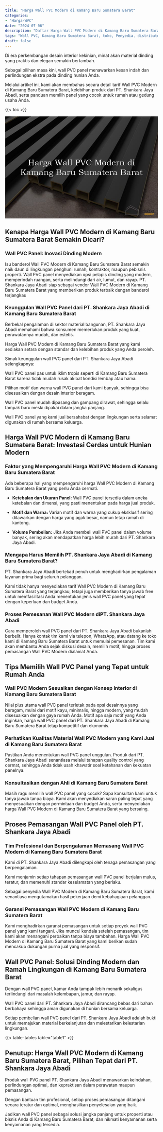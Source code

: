 ```yaml
---
title: "Harga Wall PVC Modern di Kamang Baru Sumatera Barat"
categories: 
- "Harga-WVC"
date: "2024-07-06"
description: "Daftar Harga Wall PVC Modern di Kamang Baru Sumatera Barat untuk hunian, perkantoran, dan toko. Panel unggulan, pilihan motif, warna modern, beserta servis instalasi ditangani oleh tenaga ahli ahli dan jaminan resmi!|Jasa penyediaan Wall PVC Modern di Kamang Baru Sumatera Barat bagi kebutuhan rumah, office, atau gerai, beserta material berkualitas dan pemasangan oleh tenaga ahli ahli dan kepastian resmi.|Pilihan Wall PVC Modern di Kamang Baru Sumatera Barat yang andal untuk hunian, perkantoran, dan ritel, dengan material berkualitas dan pemasangan oleh tim ahli serta kepastian resmi.|Penyediaan Wall PVC Modern di Kamang Baru Sumatera Barat untuk rumah, kantor, dan gerai, beserta material terbaik dan pemasangan ditangani oleh teknisi ahli, dilengkapi dengan kepastian resmi.}"
tags: "Wall PVC, Kamang Baru Sumatera Barat, toko, Penyedia, distributor"
draft: false
---
```


Di era perkembangan desain interior kekinian, minat akan material dinding yang praktis dan elegan semakin bertambah.

Sebagai pilihan masa kini, wall PVC panel menawarkan kesan indah dan perlindungan ekstra pada dinding hunian Anda.

Melalui artikel ini, kami akan membahas secara detail tarif Wall PVC Modern di Kamang Baru Sumatera Barat, kelebihan produk dari PT. Shankara Jaya Abadi, serta panduan memilih panel yang cocok untuk rumah atau gedung usaha Anda.

{{< toc >}}

![Harga Wall PVC Modern di Kamang Baru Sumatera Barat](/images/Harga-WVC/Harga-Wall-PVC-Modern-di-Kamang-Baru-Sumatera-Barat.png)


## Kenapa Harga Wall PVC Modern di Kamang Baru Sumatera Barat Semakin Dicari?

### Wall PVC Panel: Inovasi Dinding Modern

Isu banderol Wall PVC Modern di Kamang Baru Sumatera Barat semakin naik daun di lingkungan penghuni rumah, kontraktor, maupun pebisnis properti. Wall PVC panel menyediakan opsi pelapis dinding yang modern, memperindah ruangan, serta melindungi dari air, lumut, dan rayap. PT. Shankara Jaya Abadi siap sebagai vendor Wall PVC Modern di Kamang Baru Sumatera Barat yang memberikan produk terbaik dengan banderol terjangkau

### Keunggulan Wall PVC Panel dari PT. Shankara Jaya Abadi di Kamang Baru Sumatera Barat

Berbekal pengalaman di sektor material bangunan, PT. Shankara Jaya Abadi memahami bahwa konsumen memerlukan produk yang kuat, perawatannya mudah, dan estetis.

Harga Wall PVC Modern di Kamang Baru Sumatera Barat yang kami sediakan setara dengan standar dan kelebihan produk yang Anda peroleh.

Simak keunggulan wall PVC panel dari PT. Shankara Jaya Abadi selengkapnya:

Wall PVC panel pas untuk iklim tropis seperti di Kamang Baru Sumatera Barat karena tidak mudah rusak akibat kondisi lembap atau hama.

Pilihan motif dan warna wall PVC panel dari kami banyak, sehingga bisa disesuaikan dengan desain interior beragam.

Wall PVC panel mudah dipasang dan gampang dirawat, sehingga selalu tampak baru meski dipakai dalam jangka panjang.

Wall PVC panel yang kami jual bersahabat dengan lingkungan serta selamat digunakan di rumah bersama keluarga.

## Harga Wall PVC Modern di Kamang Baru Sumatera Barat: Investasi Cerdas untuk Hunian Modern

### Faktor yang Mempengaruhi Harga Wall PVC Modern di Kamang Baru Sumatera Barat

Ada beberapa hal yang mempengaruhi harga Wall PVC Modern di Kamang Baru Sumatera Barat yang perlu Anda cermati.

- **Ketebalan dan Ukuran Panel:** Wall PVC panel tersedia dalam aneka ketebalan dan dimensi, yang pasti menentukan pada harga jual produk.

- **Motif dan Warna:** Varian motif dan warna yang cukup eksklusif sering ditawarkan dengan harga yang agak besar, namun tetap ramah di kantong.

- **Volume Pembelian:** Jika Anda membeli wall PVC panel dalam volume banyak, sering akan mendapatkan harga lebih murah dari PT. Shankara Jaya Abadi.

### Mengapa Harus Memilih PT. Shankara Jaya Abadi di Kamang Baru Sumatera Barat?

PT. Shankara Jaya Abadi bertekad penuh untuk menghadirkan pengalaman layanan prima bagi seluruh pelanggan.

Kami tidak hanya menyediakan tarif Wall PVC Modern di Kamang Baru Sumatera Barat yang terjangkau, tetapi juga memberikan tanya jawab free untuk memfasilitasi Anda menentukan jenis wall PVC panel yang tepat dengan keperluan dan budget Anda.

### Proses Pemesanan Wall PVC Modern diPT. Shankara Jaya Abadi

Cara memperoleh wall PVC panel dari PT. Shankara Jaya Abadi bukanlah berbelit. Hanya kontak tim kami via telepon, WhatsApp, atau datang ke toko kami di Kamang Baru Sumatera Barat untuk memulai pemesanan. Tim kami akan membantu Anda sejak diskusi desain, memilih motif, hingga proses pemasangan Wall PVC Modern dialamat Anda.

## Tips Memilih Wall PVC Panel yang Tepat untuk Rumah Anda

### Wall PVC Modern Sesuaikan dengan Konsep Interior di Kamang Baru Sumatera Barat

Nilai plus utama wall PVC panel terletak pada opsi desainnya yang beragam, mulai dari motif kayu, minimalis, hingga modern, yang mudah disesuaikan dengan gaya rumah Anda. Motif apa saja motif yang Anda inginkan, harga wall PVC panel dari PT. Shankara Jaya Abadi di Kamang Baru Sumatera Barat tetap kompetitif dan ekonomis.

### Perhatikan Kualitas Material Wall PVC Modern yang Kami Jual di Kamang Baru Sumatera Barat

Pastikan Anda menentukan wall PVC panel unggulan. Produk dari PT. Shankara Jaya Abadi senantiasa melalui tahapan quality control yang cermat, sehingga Anda tidak usah khawatir soal ketahanan dan kekuatan panelnya.

### Konsultasikan dengan Ahli di Kamang Baru Sumatera Barat

Masih ragu memilih wall PVC panel yang cocok? Sapa konsultan kami untuk tanya jawab tanpa biaya. Kami akan menyediakan saran paling tepat yang menyesuaikan dengan permintaan dan budget Anda, serta menyediakan harga Wall PVC Modern di Kamang Baru Sumatera Barat yang bersaing.

## Proses Pemasangan Wall PVC Panel oleh PT. Shankara Jaya Abadi

### Tim Profesional dan Berpengalaman Memasang Wall PVC Modern di Kamang Baru Sumatera Barat

Kami di PT. Shankara Jaya Abadi dilengkapi oleh tenaga pemasangan yang berpengalaman.

Kami menjamin setiap tahapan pemasangan wall PVC panel berjalan mulus, teratur, dan memenuhi standar keselamatan yang berlaku.

Sebagai penyedia Wall PVC Modern di Kamang Baru Sumatera Barat, kami senantiasa mengutamakan hasil pekerjaan demi kebahagiaan pelanggan.

### Garansi Pemasangan Wall PVC Modern di Kamang Baru Sumatera Barat

Kami menghadirkan garansi pemasangan untuk setiap proyek wall PVC panel yang kami tangani. Jika muncul kendala setelah pemasangan, tim kami akan menangani perbaikan tanpa biaya tambahan. Harga Wall PVC Modern di Kamang Baru Sumatera Barat yang kami berikan sudah mencakup dukungan purna jual yang responsif.

## Wall PVC Panel: Solusi Dinding Modern dan Ramah Lingkungan di Kamang Baru Sumatera Barat

Dengan wall PVC panel, kamar Anda tampak lebih menarik sekaligus terlindungi dari masalah kelembapan, jamur, dan rayap.

Wall PVC panel dari PT. Shankara Jaya Abadi dirancang bebas dari bahan berbahaya sehingga aman digunakan di hunian bersama keluarga.

Setiap pembelian wall PVC panel dari PT. Shankara Jaya Abadi adalah bukti untuk memajukan material berkelanjutan dan melestarikan kelestarian lingkungan.

{{< table-tables table="table1" >}}

## Penutup: Harga Wall PVC Modern di Kamang Baru Sumatera Barat, Pilihan Tepat dari PT. Shankara Jaya Abadi

Produk wall PVC panel PT. Shankara Jaya Abadi menawarkan keindahan, perlindungan optimal, dan kepraktisan dalam perawatan maupun pemasangan.

Dengan bantuan tim profesional, setiap proses pemasangan ditangani secara teratur dan optimal, menghasilkan penyelesaian yang baik.

Jadikan wall PVC panel sebagai solusi jangka panjang untuk properti atau bisnis Anda di Kamang Baru Sumatera Barat, dan nikmati kenyamanan serta kenyamanan yang tersedia.